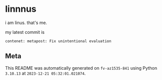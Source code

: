 # linnnus

i am linus. that's me.

my latest commit is

```
contenet: metapost: Fix unintentional evaluation
```

## Meta

This README was automatically generated on `fv-az1535-841` using Python
`3.10.13` at `2023-12-21 05:32:01.021074`.
